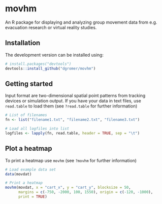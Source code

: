 # movhm

An R package for displaying and analyzing group movement data from e.g. evacuation research or virtual reality studies.

## Installation

The development version can be installed using:

```R
# install.packages("devtools")
devtools::install_github("dgromer/movhm")
```
## Getting started

Input format are two-dimensional spatial point patterns from tracking devices or simulation output. If you have your data in text files, use `read.table` to load them (see `?read.table` for further information)

```R
# List of filenames
fn <- list("filename1.txt", "filename2.txt", "filename3.txt")

# Load all logfiles into list
logfiles <- lapply(fn, read.table, header = TRUE, sep = "\t")
```

## Plot a heatmap

To print a heatmap use `movhm` (see `?movhm` for further information)

```R
# Load example data set
data(movdat)

# Print a heatmap
movhm(movdat, x = "cart_x", y = "cart_y", blocksize = 50,
      margins = c(-750, -2000, 100, 1550), origin = c(-120, -1000),
	  print = TRUE)
```